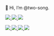 👋 Hi, I’m @two-song.
 
 
<a href="https://yoppie.tistory.com/"> <img src="https://img.shields.io/badge/Tistory-000000?style=flat-square&logo=Tistory&logoColor=white"/> <a href="https://www.linkedin.com/in/songyi97/"> <img src="https://img.shields.io/badge/Linkedin-0A66C2?style=flat-square&logo=Linkedin&logoColor=white"/> <img src="https://img.shields.io/badge/o3osongsong@gmail.com-EA4335?style=flat-square&logo=Gmail&logoColor=white"/>
 
 
<img src="https://img.shields.io/badge/Python-3766AB?style=flat-square&logo=Python&logoColor=white"/> <img src="https://img.shields.io/badge/Jupyter-F37626?style=flat-square&logo=Jupyter&logoColor=white"/> <img src="https://img.shields.io/badge/Tableau-E97627?style=flat-square&logo=Tableau&logoColor=white"/> <img src="https://img.shields.io/badge/R-276DC3?style=flat-square&logo=R&logoColor=white"/>


<!---
two-song/two-song is a ✨ special ✨ repository because its `README.md` (this file) appears on your GitHub profile.
You can click the Preview link to take a look at your changes.
--->
